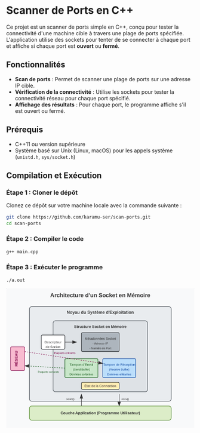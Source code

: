 # Scanner de Ports en C++

Ce projet est un scanner de ports simple en C++, conçu pour tester la connectivité d'une machine cible à travers une plage de ports spécifiée. L'application utilise des sockets pour tenter de se connecter à chaque port et affiche si chaque port est **ouvert** ou **fermé**.

## Fonctionnalités
- **Scan de ports** : Permet de scanner une plage de ports sur une adresse IP cible.
- **Vérification de la connectivité** : Utilise les sockets pour tester la connectivité réseau pour chaque port spécifié.
- **Affichage des résultats** : Pour chaque port, le programme affiche s'il est ouvert ou fermé.

## Prérequis
- C++11 ou version supérieure
- Système basé sur Unix (Linux, macOS) pour les appels système (`unistd.h`, `sys/socket.h`)

## Compilation et Exécution

### Étape 1 : Cloner le dépôt
Clonez ce dépôt sur votre machine locale avec la commande suivante :

```bash
git clone https://github.com/karamu-ser/scan-ports.git
cd scan-ports
```
### Étape 2 : Compiler le code
```bash
g++ main.cpp
```
### Étape 3 : Exécuter le programme
```bash
./a.out
```
![socket](socket.png)
